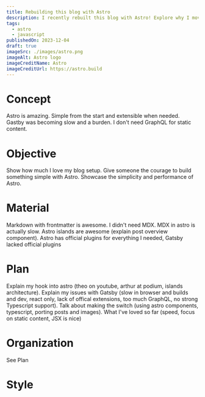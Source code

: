 ```yaml
---
title: Rebuilding this blog with Astro
description: I recently rebuilt this blog with Astro! Explore why I moved away from Gatsby, what I like about astro, and why I decided to make the switch.
tags:
  - astro
  - javascript
publishedOn: 2023-12-04
draft: true
imageSrc: ./images/astro.png
imageAlt: Astro logo
imageCreditName: Astro
imageCreditUrl: https://astro.build
---
```


# Concept

Astro is amazing. Simple from the start and extensible when needed. Gastby was becoming slow and a burden. I don't need GraphQL for static content.

# Objective

Show how much I love my blog setup. Give someone the courage to build something simple with Astro. Showcase the simplicity and performance of Astro.

# Material

Markdown with frontmatter is awesome. I didn't need MDX. MDX in astro is actually slow.
Astro islands are awesome (explain post overview component).
Astro has official plugins for everything I needed, Gatsby lacked official plugins

# Plan

Explain my hook into astro (theo on youtube, arthur at podium, islands architecture).
Explain my issues with Gatsby (slow in browser and builds and dev, react only, lack of offical extensions, too much GraphQL, no strong Typescript support).
Talk about making the switch (using astro components, typescript, porting posts and images).
What I've loved so far (speed, focus on static content, JSX is nice)

# Organization

See Plan

# Style
